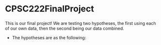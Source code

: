 # CPSC222FinalProject
###
This is our final project! We are testing two hypotheses, the first using each of our own data, then the second being our data combined.
* The hypotheses are as the following:
